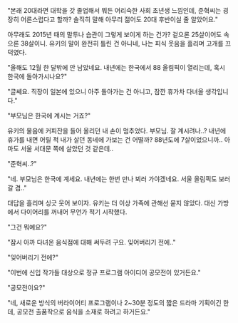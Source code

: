 "본래 20대라면 대학을 갓 졸업해서 뭐든 어리숙한 사회 초년생 느낌인데, 준혁씨는 굉장히 어른스럽다고 할까? 솔직히 말해 아무리 젊어도 20대 후반이실 줄 알았어요."

아무래도 2015년 때의 말투나 습관이 그렇게 보이게 하는 건가? 겉으론 25살이어도 속으론 38살이니. 유키의 말이 완전히 틀린 건 아니네, 나는 피식 웃음을 흘리며 고개를 끄덕였다. 

"올해도 12월 한 달밖에 안 남았네요. 내년에는 한국에서 88 올림픽이 열리는데, 혹시 한국에 돌아가시나요?"

"글쎄요. 직장이 일본에 있으니 아주 돌아가는 건 아니고, 잠깐 휴가차 다녀올 생각입니다."

"부모님은 한국에 계시는 거죠?"

유키의 물음에 커피잔을 들어 올리던 내 손이 멈추었다. 부모님. 잘 계시려나..? 내년에 휴가를 내면 어릴 적 내가 살던 동네에 가보는 건 어떨까? 88년도에 7살이었으니까.. 아마도 서울 서대문 쪽에 살았던 것 같은데..

"준혁씨..?"

"네. 부모님은 한국에 계세요. 내년에는 한번 만나 뵈러 가야겠네요. 서울 올림픽도 보러갈 겸.."

대답을 흘리며 싱긋 웃어 보이자. 유키는 더 이상 가족에 관해선 묻지 않았다. 대신 가방에서 다이어리를 꺼내어 무언가 적기 시작했다.

"그건 뭐예요?"

"잠시 아까 다녀온 음식점에 대해 써두려 구요. 잊어버리기 전에.."

"잊어버리기 전에?"

"이번에 신입 작가들 대상으로 정규 프로그램 아이디어 공모전이 있거든요."

"공모전이요?"

"네, 새로운 방식의 버라이어티 프로그램이나 2~30분 정도의 짧은 드라마 기획이긴 한데, 공모전 출품작으로 음식을 소재로 하려고 하거든요." 